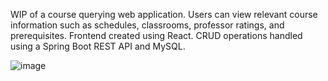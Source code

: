 WIP of a course querying web application. Users can view relevant course information such as schedules, classrooms, professor ratings, and prerequisites. Frontend created using React. CRUD operations handled using a Spring Boot REST API and MySQL.

![image](https://github.com/johnson4500/eecs-course-query/assets/133929633/0804a9e6-013c-4de8-8cff-a21a4ecabf52)
